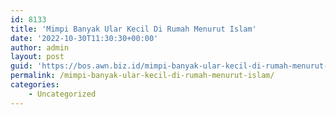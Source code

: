 ```yaml
---
id: 8133
title: 'Mimpi Banyak Ular Kecil Di Rumah Menurut Islam'
date: '2022-10-30T11:30:30+00:00'
author: admin
layout: post
guid: 'https://bos.awn.biz.id/mimpi-banyak-ular-kecil-di-rumah-menurut-islam/'
permalink: /mimpi-banyak-ular-kecil-di-rumah-menurut-islam/
categories:
    - Uncategorized
---
```


